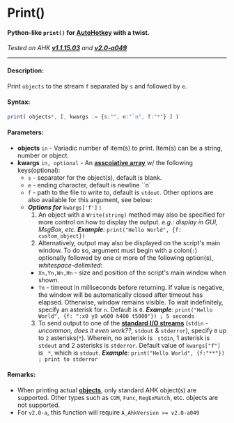 # **Print()**
#### Python-like `print()` for **[AutoHotkey](http://ahkscript.org)** with a twist.
_Tested on AHK **[v1.1.15.03](http://ahkscript.org/download/)** and **[v2.0-a049](http://ahkscript.org/boards/viewtopic.php?p=22371#p22371)**_
- - -
#### Description:
Print `objects` to the stream `f` separated by `s` and followed by `e`.
#### Syntax:
```javascript
print( objects*, [, kwargs := {s:"", e:"`n", f:"*"} ] )
```
#### Parameters:
 * **objects** `in` - Variadic number of item(s) to print. Item(s) can be a string, number or object.
 * **kwargs** `in, optional` - An **[asscoiative array](http://ahkscript.org/docs/Objects.htm#Usage_Associative_Arrays)** w/ the following keys(optional):
    * `s` - separator for the object(s), default is blank.
    * `e` - ending character, default is newline ``n`
    * `f` - path to the file to write to, default is `stdout`. Other options are also available for this argument, see below:
    * **_Options for_** `kwargs['f']` **:**
      1. An object with a `Write(string)` method may also be specified for more control on how to display the output. _e.g.: display in GUI, MsgBox, etc._ _**Example**:_
      `print("Hello World", {f: custom_object})`
      2. Alternatively, output may also be displayed on the script's main window. To do so, argument must begin with a colon(`:`) optionally followed by one or more of the following option(s), _whitespace-delimited_:
        * `Xn,Yn,Wn,Hn` - size and position of the script's main window when shown.
        * `Tn` - timeout in milliseconds before returning. If value is negative, the window will be automatically closed after timeout has elapsed. Otherwise, window remains visible. To wait indefinitely, specify an asterisk for `n`. Default is `0`. _**Example**:_ `print("Hello World", {f: ":x0 y0 w600 h400 t5000"}) ; 5 seconds`
      3. To send output to one of the **[standard I/O streams](http://en.wikipedia.org/wiki/Standard_streams)** (`stdin` - _uncommon, does it even work??_, `stdout` & `stderror`), specify `0` up to `2` asterisks(`*`). Wherein, no asterisk is ` stdin`, 1 asterisk is `stdout` and 2 asterisks is `stderror`. Default value of `kwargs["f"]` is ` *`, which is `stdout`. _**Example**:_ `print("Hello World", {f:"**"}) ; print to stderror`
      

#### Remarks:
 * When printing actual **[objects](http://ahkscript.org/docs/Objects.htm)**, only standard AHK object(s) are supported. Other types such as `COM`, `Func`, `RegExMatch`, etc. objects are not supported.
 * For `v2.0-a`, this function will require `A_AhkVersion >= v2.0-a049`